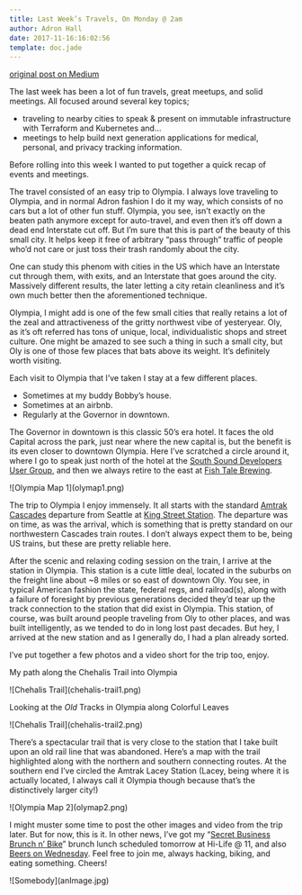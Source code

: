```yaml
---
title: Last Week’s Travels, On Monday @ 2am
author: Adron Hall
date: 2017-11-16:16:02:56
template: doc.jade
---
```

[original post on Medium](https://medium.com/@adron/last-weeks-travels-on-monday-2am-ae1d6942ddae)

The last week has been a lot of fun travels, great meetups, and solid meetings. All focused around several key topics;

* traveling to nearby cities to speak & present on immutable infrastructure with Terraform and Kubernetes and…
* meetings to help build next generation applications for medical, personal, and privacy tracking information.

Before rolling into this week I wanted to put together a quick recap of events and meetings.

The travel consisted of an easy trip to Olympia. I always love traveling to Olympia, and in normal Adron fashion I do it my way, which consists of no cars but a lot of other fun stuff. Olympia, you see, isn’t exactly on the beaten path anymore except for auto-travel, and even then it’s off down a dead end Interstate cut off. But I’m sure that this is part of the beauty of this small city. It helps keep it free of arbitrary “pass through” traffic of people who’d not care or just toss their trash randomly about the city.

One can study this phenom with cities in the US which have an Interstate cut through them, with exits, and an Interstate that goes around the city. Massively different results, the later letting a city retain cleanliness and it’s own much better then the aforementioned technique.

Olympia, I might add is one of the few small cities that really retains a lot of the zeal and attractiveness of the gritty northwest vibe of yesteryear. Oly, as it’s oft referred has tons of unique, local, individualistic shops and street culture. One might be amazed to see such a thing in such a small city, but Oly is one of those few places that bats above its weight. It’s definitely worth visiting.

Each visit to Olympia that I’ve taken I stay at a few different places.

* Sometimes at my buddy Bobby’s house.
* Sometimes at an airbnb.
* Regularly at the Governor in downtown.

The Governor in downtown is this classic 50’s era hotel. It faces the old Capital across the park, just near where the new capital is, but the benefit is its even closer to downtown Olympia. Here I’ve scratched a circle around it, where I go to speak just north of the hotel at the [South Sound Developers User Group](https://www.meetup.com/ssdevelopers/), and then we always retire to the east at [Fish Tale Brewing](https://www.fishbrewing.com/fish-tale-brewpub).

<div class="image float-left">
    ![Olympia Map 1](olymap1.png)
</div>

The trip to Olympia I enjoy immensely. It all starts with the standard [Amtrak Cascades](http://www.amtrakcascades.com/) departure from Seattle at [King Street Station](https://en.wikipedia.org/wiki/King_Street_Station). The departure was on time, as was the arrival, which is something that is pretty standard on our northwestern Cascades train routes. I don’t always expect them to be, being US trains, but these are pretty reliable here.

After the scenic and relaxing coding session on the train, I arrive at the station in Olympia. This station is a cute little deal, located in the suburbs on the freight line about ~8 miles or so east of downtown Oly. You see, in typical American fashion the state, federal regs, and railroad(s), along with a failure of foresight by previous generations decided they’d tear up the track connection to the station that did exist in Olympia. This station, of course, was built around people traveling from Oly to other places, and was built intelligently, as we tended to do in long lost past decades. But hey, I arrived at the new station and as I generally do, I had a plan already sorted.

I’ve put together a few photos and a video short for the trip too, enjoy.

My path along the Chehalis Trail into Olympia

<div class="image float-left">
    ![Chehalis Trail](chehalis-trail1.png)
</div>

Looking at the *Old* Tracks in Olympia along Colorful Leaves

<div class="image float-left">
    ![Chehalis Trail](chehalis-trail2.png)
</div>

There’s a spectacular trail that is very close to the station that I take built upon an old rail line that was abandoned. Here’s a map with the trail highlighted along with the northern and southern connecting routes. At the southern end I’ve circled the Amtrak Lacey Station (Lacey, being where it is actually located, I always call it Olympia though because that’s the distinctively larger city!)

<div class="image float-left">
    ![Olympia Map 2](olymap2.png)
</div>

I might muster some time to post the other images and video from the trip later. But for now, this is it. In other news, I’ve got my “[Secret Business Brunch n’ Bike](https://www.meetup.com/Lifestyle-Hackers-Cyclists-and-Brunchers/events/244091201/)” brunch lunch scheduled tomorrow at Hi-Life @ 11, and also [Beers on Wednesday](https://www.meetup.com/Lifestyle-Hackers-Cyclists-and-Brunchers/events/244166333/). Feel free to join me, always hacking, biking, and eating something. Cheers!


<div class="image float-left">
    ![Somebody](anImage.jpg)
</div>

